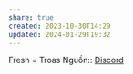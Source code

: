 ```yaml
---
share: true
created: 2023-10-30T14:29
updated: 2024-01-29T19:32
---
```

Fresh = Troas
Nguồn:: [Discord](https://discord.com/channels/684898665143206084/991511118524715139/1201394893382221924)